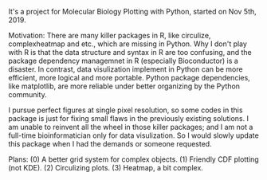 It's a project for Molecular Biology Plotting with Python, started on Nov 5th, 2019.

Motivation: There are many killer packages in R, like circulize, complexheatmap and etc., which are missing in Python. Why I don't play with R is that the data structure and syntax in R are too confusing, and the package dependency managemnet in R (especially Bioconductor) is a disaster. In contrast, data visulization implement in Python can be more efficient, more logical and more portable. Python package dependencies, like matplotlib, are more reliable under better organizing by the Python community. 

I pursue perfect figures at single pixel resolution, so some codes in this package is just for fixing small flaws in the previously existing solutions. I am unable to reinvent all the wheel in those killer packages; and I am not a full-time bioinformatician only for data visulization. So I would slowly update this package when I had the demands or someone requested.

Plans:
(0) A better grid system for complex objects.
(1) Friendly CDF plotting (not KDE).
(2) Circulizing plots.
(3) Heatmap, a bit complex.
